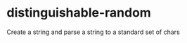 distinguishable-random
======================

Create a string and parse a string to a standard set of chars
